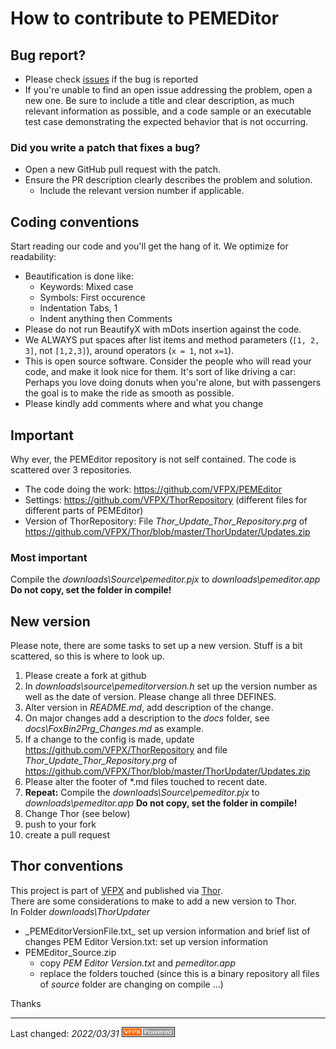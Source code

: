 # How to contribute to PEMEDitor
## Bug report?
- Please check  [issues](https://github.com/VFPX/PEMEditor/issues) if the bug is reported
- If you're unable to find an open issue addressing the problem, open a new one. Be sure to include a title and clear description, as much relevant information as possible, and a code sample or an executable test case demonstrating the expected behavior that is not occurring.
### Did you write a patch that fixes a bug?
- Open a new GitHub pull request with the patch.
- Ensure the PR description clearly describes the problem and solution.
  - Include the relevant version number if applicable.

## Coding conventions

Start reading our code and you'll get the hang of it. We optimize for readability:

- Beautification is done like:
  - Keywords: Mixed case 
  - Symbols: First occurence
  - Indentation Tabs, 1
  - Indent anything then Comments
- Please do not run BeautifyX with mDots insertion against the code. 
- We ALWAYS put spaces after list items and method parameters (`[1, 2, 3]`, not `[1,2,3]`), around operators (`x = 1`, not `x=1`).
- This is open source software. Consider the people who will read your code, and make it look nice for them. It's sort of like driving a car: Perhaps you love doing donuts when you're alone, but with passengers the goal is to make the ride as smooth as possible.
- Please kindly add comments where and what you change

## Important
Why ever, the PEMEditor repository is not self contained. The code is scattered over 3 repositories.
- The code doing the work: https://github.com/VFPX/PEMEditor
- Settings: https://github.com/VFPX/ThorRepository (different files for different parts of PEMEditor)
- Version of ThorRepository: File _Thor_Update_Thor_Repository.prg_ of https://github.com/VFPX/Thor/blob/master/ThorUpdater/Updates.zip
### Most important
Compile the _downloads\Source\pemeditor.pjx_ to _downloads\pemeditor.app_ **Do not copy, set the folder in compile!**   

## New version
Please note, there are some tasks to set up a new version.
Stuff is a bit scattered, so this is where to look up.
1. Please create a fork at github
2. In _downloads\source\pemeditorversion.h_ set up the version number as well as the date of version. Please change all three DEFINES.   
3. Alter version in _README.md_, add description of the change.
4. On major changes add a description to the _docs_ folder, see _docs\FoxBin2Prg_Changes.md_ as example.
5. If a change to the config is made, update https://github.com/VFPX/ThorRepository and file _Thor_Update_Thor_Repository.prg_ of https://github.com/VFPX/Thor/blob/master/ThorUpdater/Updates.zip
6. Please alter the footer of \*.md files touched to recent date.
7. **Repeat:** Compile the _downloads\Source\pemeditor.pjx_ to _downloads\pemeditor.app_ **Do not copy, set the folder in compile!**
8. Change Thor (see below)
9. push to your fork
0. create a pull request

## Thor conventions
This project is part of [VFPX](https://vfpx.github.io/) and published via [Thor](https://github.com/VFPX/Thor).   
There are some considerations to make to add a new version to Thor.   
In Folder _downloads\ThorUpdater_
- \_PEMEditorVersionFile.txt_ set up version information and brief list of changes
 PEM Editor Version.txt: set up version information
- PEMEditor_Source.zip
  - copy _PEM Editor Version.txt_ and _pemeditor.app_
  - replace the folders touched (since this is a binary repository all files of _source_ folder are changing on compile ...)

Thanks

----
Last changed: _2022/03/31_ ![Picture](../docs/pictures/vfpxpoweredby_alternative.gif)